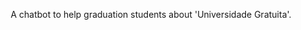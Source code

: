 <div align="center">
  <p style="max-width: 600px;">
    A chatbot to help graduation students about 'Universidade Gratuita'.
  </p>
</div>

